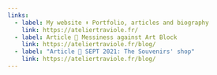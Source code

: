```yaml
---
links:
  - label: My website ⬆️ Portfolio, articles and biography
    link: https://ateliertraviole.fr/
  - label: Article 🔸 Messiness against Art Block
    link: https://ateliertraviole.fr/blog/
  - label: "Article 🔸 SEPT 2021: The Souvenirs' shop"
    link: https://ateliertraviole.fr/blog/
---
```

